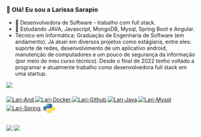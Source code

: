 ### 👋 Olá! Eu sou a Larissa Sarapio
- 🔭 Desenvolvedora de Software - trabalho com full stack.
- 🌱 Estudando JAVA, Javascript, MongoDB, Mysql, Spring Boot e Angular.
 - Técnico em Informática; Graduação de Engenharia de Software (em andamento). Já atuei em diversos projetos como estágiaria, entre eles: suporte de redes, desenvolvimento de um aplicativo android, manutenção de computadores e um pouco de segurança da informação (por meio do meu curso técnico). Desde o final de 2022 tenho voltado a programar e atualmente trabalho como desenvolvedora full stack em uma startup.

<div>
	<a href="https://github.com/larisarapio">
	<img height="180em" src="https://github-readme-stats.vercel.app/api/top-langs/?username=larisarapio&layout=compact&langs_count=16&theme=dracula"/>

</div>

<div style="display: inline_block"><br>
  <img align="center" alt="Lari-And" height="30" width="40" src="https://cdn.jsdelivr.net/gh/devicons/devicon/icons/android/android-original.svg">
  <img align="center" alt="Lari-Docker" height="30" width="40" src="https://cdn.jsdelivr.net/gh/devicons/devicon/icons/docker/docker-original.svg">
  <img align="center" alt="Lari-Github" height="30" width="40" src="https://cdn.jsdelivr.net/gh/devicons/devicon/icons/github/github-original.svg">
  <img align="center" alt="Lari-Java" height="30" width="40" src="https://cdn.jsdelivr.net/gh/devicons/devicon/icons/java/java-original.svg">
  <img align="center" alt="Lari-Mysql" height="30" width="40"  src="https://cdn.jsdelivr.net/gh/devicons/devicon/icons/mysql/mysql-original.svg">
  <img align="center" alt="Lari-Spring" height="30" width="40"  src="https://cdn.jsdelivr.net/gh/devicons/devicon/icons/spring/spring-original.svg">
  <img align="center" alt="Lari-Python" height="30" width="40" src="https://raw.githubusercontent.com/devicons/devicon/master/icons/python/python-original.svg">
</div>
  
##
<div>
  <a href = "mailto:larissa.sarapio@gmail.com"><img src="https://img.shields.io/badge/-Gmail-%23333?style=for-the-badge&logo=gmail&logoColor=white" target="_blank"></a>
  <a href="https://www.linkedin.com/in/larissa-sarapio-" target="_blank"><img src="https://img.shields.io/badge/-LinkedIn-%230077B5?style=for-the-badge&logo=linkedin&logoColor=white" target="_blank"></a> 
  
</div>
